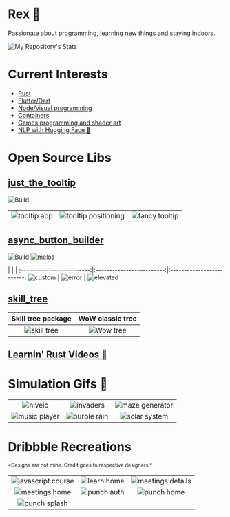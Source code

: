 # Rex 🦕

Passionate about programming, learning new things and staying indoors.

![My Repository's Stats](https://github-readme-stats.vercel.app/api?username=Nolence&show_icons=true)

# Current Interests

* [Rust](https://github.com/rust-lang/rust)
* [Flutter/Dart](https://github.com/flutter/flutter)
* [Node/visual programming](https://github.com/enso-org/enso)
* [Containers](https://github.com/docker)
* [Games programming and shader art](https://github.com/bevyengine/bevy)
* [NLP with Hugging Face 🤗](https://huggingface.co/)

# Open Source Libs

## [just_the_tooltip](https://pub.dev/packages/just_the_tooltip)
![Build](https://github.com/Nolence/just_the_tooltip/workflows/Build/badge.svg)

| | | |
:-------------------------:|:-------------------------:|:-------------------------:
![tooltip app](assets/open_source/just_the_tooltip/tooltip_app.png)  |  ![tooltip positioning](assets/open_source/just_the_tooltip/ezgif-2-3ef406bb2022.gif)  |   ![fancy tooltip](assets/open_source/just_the_tooltip/fancy.png)

## [async_button_builder](https://pub.dev/packages/async_button_builder)
![Build](https://github.com/Nolence/async_button_builder/workflows/Build/badge.svg) [![melos](https://img.shields.io/badge/maintained%20with-melos-f700ff.svg?style=flat-square)](https://github.com/invertase/melos)

| | |
:-------------------------:|:-------------------------:|:-------------------------:
![custom](assets/open_source/async_button/custom.gif)  |  ![error](assets/open_source/async_button/error.gif)  |   ![elevated](assets/open_source/async_button/elevated.gif)

## [skill_tree](https://pub.dev/packages/skill_tree)

| Skill tree package | WoW classic tree |
:-------------------------:|:-------------------------:
![skill tree](assets/open_source/skill_tree/skill_tree.gif)  |   ![Wow tree](assets/open_source/skill_tree/wow_tree.png)

## [Learnin' Rust Videos 🎥](./videos.md)

# Simulation Gifs 👾

| | | |
:-------------------------:|:-------------------------:|:-------------------------:
![hiveio](assets/simulations/hiveio.gif)  |  ![invaders](assets/simulations/invaders.gif)  |   ![maze generator](assets/simulations/maze_generator.gif)
![music player](assets/simulations/music_player.gif)  |  ![purple rain](assets/simulations/purple_rain.gif)  |   ![solar system](assets/simulations/solar_system.gif)


# Dribbble Recreations
<sub>\*Designs are not mine. Credit goes to respective designers.\*<sub>

| | | |
:-------------------------:|:-------------------------:|:-------------------------:
![javascript course](assets/recreations/javascript_course.png)  |  ![learn home](assets/recreations/learn_home.png)  |   ![meetings details](assets/recreations/meetings_details.png)
![meetings home](assets/recreations/meetings_home.png)  |  ![punch auth](assets/recreations/punch_auth.png)  |   ![punch home](assets/recreations/punch_home.png)
![punch splash](assets/recreations/punch_splash.png)  |   |  


